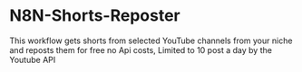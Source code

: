 # N8N-Shorts-Reposter
This workflow gets shorts from selected YouTube channels from your niche and reposts them for free no Api costs, Limited to 10 post a day by the Youtube API
